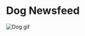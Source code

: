 # Dog Newsfeed

<!DOCTYPE html>
<html lang="en">
<head>
  <meta charset="UTF-8">
  <meta name="viewport" content="width=device-width, initial-scale=1.0">
  <meta http-equiv="X-UA-Compatible" content="ie=edge">
  

<link rel="stylesheet" type="text/css" href="newsfeed.css">


</head>
<body>
  
<img src="https://media.giphy.com/media/SwImQhtiNA7io/giphy.gif" alt="Dog gif">
</body>

</html>
